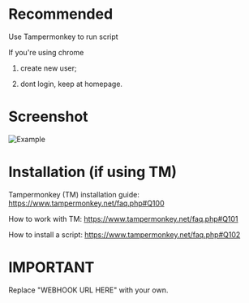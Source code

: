 # Recommended
Use Tampermonkey to run script

If you're using chrome

 1. create new user;
 
 2. dont login, keep at homepage.

# Screenshot
![Example](https://repository-images.githubusercontent.com/289476658/c204c880-e488-11ea-9213-3d9a1cd974da?raw=true "Example")

# Installation (if using TM)
Tampermonkey (TM) installation guide: https://www.tampermonkey.net/faq.php#Q100

How to work with TM: https://www.tampermonkey.net/faq.php#Q101

How to install a script: https://www.tampermonkey.net/faq.php#Q102


# IMPORTANT
Replace "WEBHOOK URL HERE" with your own.
